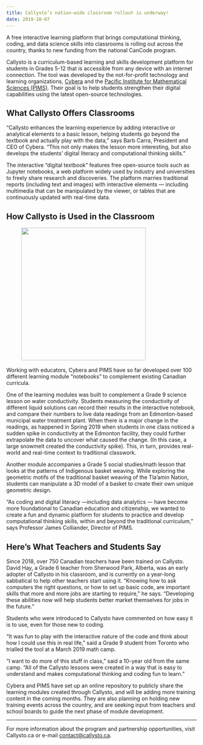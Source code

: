```yaml
---
title: Callysto’s nation-wide classroom rollout is underway!
date: 2019-10-07
---
```

<p>A free interactive learning platform that brings computational thinking, coding, and data science skills into classrooms is rolling out across the country, thanks to new funding from the national CanCode program.</p>



<p>Callysto is a curriculum-based learning and skills development platform for students in Grades 5-12 that is accessible from any device with an internet connection. The tool was developed by the not-for-profit technology and learning organizations, <a href="https://www.cybera.ca/" target="_blank" rel="noreferrer noopener">Cybera</a> and the <a href="https://www.pims.math.ca/" target="_blank" rel="noreferrer noopener">Pacific Institute for Mathematical Sciences (PIMS)</a>. Their goal is to help students strengthen their digital capabilities using the latest open-source technologies.</p>



<h2 class="wp-block-heading">What Callysto Offers Classrooms</h2>

<p>“Callysto enhances the learning experience by adding interactive or analytical elements to a basic lesson, helping students go beyond the textbook and actually play with the data,” says Barb Carra, President and CEO of Cybera. “This not only makes the lesson more interesting, but also develops the students’ digital literacy and computational thinking skills.”</p>



<p>The interactive “digital textbook” features free open-source tools such as Jupyter notebooks, a web platform widely used by industry and universities to freely share research and discoveries. The platform marries traditional reports (including text and images) with interactive elements — including multimedia that can be manipulated by the viewer, or tables that are continuously updated with real-time data.</p>



<h2 class="wp-block-heading">How Callysto is Used in the Classroom</h2>



<div class="wp-block-image"><figure class="alignleft size-large"><a href="http://bit.ly/call-salish-baskets"><img decoding="async" width="329" height="350" src="Indigenous-basket-weaving-2-models.png" alt="" class="wp-image-3872" srcset="Indigenous-basket-weaving-2-models.png 329w, Indigenous-basket-weaving-2-models-282x300.png 282w" sizes="(max-width: 329px) 100vw, 329px"></a></figure></div>



<p>Working with educators, Cybera and PIMS have so far developed over 100 different learning module “notebooks” to complement existing Canadian curricula.</p>



<p>One of the learning modules was built to complement a Grade 9 science lesson on water conductivity. Students measuring the conductivity of different liquid solutions can record their results in the interactive notebook, and compare their numbers to live data readings from an Edmonton-based municipal water treatment plant. When there is a major change in the readings, as happened in Spring 2019 when students in one class noticed a sudden spike in conductivity at the Edmonton facility, they could further extrapolate the data to uncover what caused the change. (In this case, a large snowmelt created the conductivity spike). This, in turn, provides real-world and real-time context to traditional classwork.</p>



<p>Another module accompanies a Grade 5 social studies/math lesson that looks at the patterns of Indigenous basket weaving. While exploring the geometric motifs of the traditional basket weaving of the Tla’amin Nation, students can manipulate a 3D model of a basket to create their own unique geometric design.</p>



<p>“As coding and digital literacy —including data analytics — have become more foundational to Canadian education and citizenship, we wanted to create a fun and dynamic platform for students to practice and develop computational thinking skills, within and beyond the traditional curriculum,” says Professor James Colliander, Director of PIMS.</p>



<h2 class="wp-block-heading">Here’s What Teachers and Students Say</h2>



<p>Since 2018, over 750 Canadian teachers have been trained on Callysto. David Hay, a Grade 6 teacher from Sherwood Park, Alberta, was an early adopter of Callysto in his classroom, and is currently on a year-long sabbatical to help other teachers start using it. “Knowing how to ask computers the right questions, or how to set up basic code, are important skills that more and more jobs are starting to require,” he says. “Developing these abilities now will help students better market themselves for jobs in the future.”</p>



<p>Students who were introduced to Callysto have commented on how easy it is to use, even for those new to coding.</p>



<p>“It was fun to play with the interactive nature of the code and think about how I could use this in real life,” said a Grade 9 student from Toronto who trialled the tool at a March 2019 math camp.</p>



<p>“I want to do more of this stuff in class,” said a 10-year old from the same camp. “All of the Callysto lessons were created in a way that is easy to understand and makes computational thinking and coding fun to learn.”</p>



<p>Cybera and PIMS have set up an online repository to publicly share the learning modules created through Callysto, and will be adding more training content in the coming months. They are also planning on holding new training events across the country, and are seeking input from teachers and school boards to guide the next phase of module development.</p>



<hr class="wp-block-separator">



<p>For more information about the program and partnership opportunities, visit Callysto.ca or e-mail <a href="mailto:contact@callysto.ca" target="_blank" rel="noreferrer noopener">contact@callysto.ca</a>.</p>
